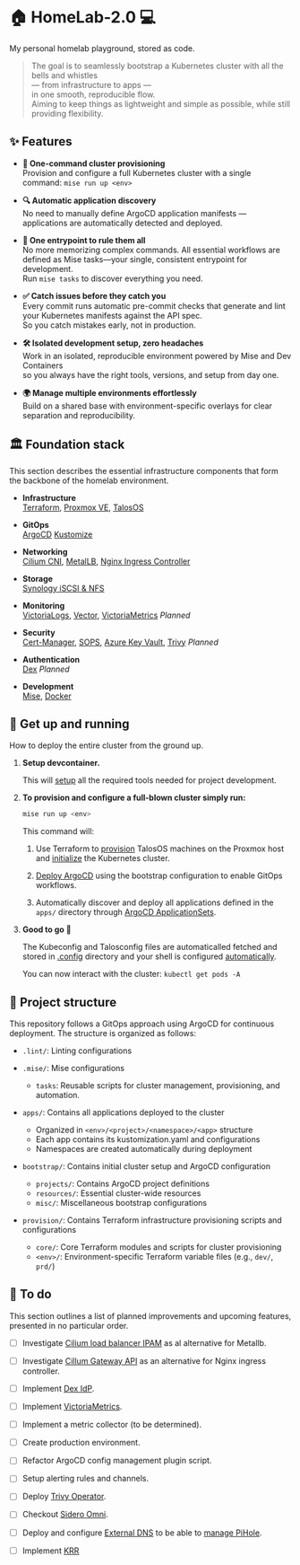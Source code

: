 # 🏠 HomeLab-2.0 💻

My personal homelab playground, stored as code.

> The goal is to seamlessly bootstrap a Kubernetes cluster with all the bells and whistles  
> — from infrastructure to apps —  
> in one smooth, reproducible flow.  
> Aiming to keep things as lightweight and simple as possible, while still providing flexibility.

## ✨ Features

- **🚀 One-command cluster provisioning**  
  Provision and configure a full Kubernetes cluster with a single command: `mise run up <env>`  

- **🔍 Automatic application discovery**  
  No need to manually define ArgoCD application manifests — applications are automatically detected and deployed.

- **🧰 One entrypoint to rule them all**  
  No more memorizing complex commands. All essential workflows are defined as Mise tasks—your single, consistent entrypoint for development.  
  Run `mise tasks` to discover everything you need.

- **✅ Catch issues before they catch you**  
  Every commit runs automatic pre-commit checks that generate and lint your Kubernetes manifests against the API spec.  
  So you catch mistakes early, not in production.

- **🛠️ Isolated development setup, zero headaches**  
  Work in an isolated, reproducible environment powered by Mise and Dev Containers  
  so you always have the right tools, versions, and setup from day one.

- **🌍 Manage multiple environments effortlessly**  
  Build on a shared base with environment-specific overlays for clear separation and reproducibility.

## 🏛️ Foundation stack

This section describes the essential infrastructure components that form the backbone of the homelab environment.

- **Infrastructure**  
  [Terraform](https://developer.hashicorp.com/terraform),
  [Proxmox VE](https://www.proxmox.com/en/proxmox-ve),
  [TalosOS](https://www.talos.dev/)

- **GitOps**  
  [ArgoCD](https://argo-cd.readthedocs.io/)
  [Kustomize](https://kustomize.io/)

- **Networking**  
  [Cilium CNI](https://cilium.io/),
  [MetalLB](https://metallb.universe.tf/),
  [Nginx Ingress Controller](https://kubernetes.github.io/ingress-nginx/)

- **Storage**  
  [Synology iSCSI & NFS](https://github.com/zebernst/synology-csi-talos)

- **Monitoring**  
  [VictoriaLogs](https://docs.victoriametrics.com/victorialogs/),
  [Vector](https://vector.dev/),
  [VictoriaMetrics](https://victoriametrics.com/) *Planned*

- **Security**  
  [Cert-Manager](https://cert-manager.io/),
  [SOPS](https://github.com/getsops/sops),
  [Azure Key Vault](https://azure.microsoft.com/nl-nl/products/key-vault),
  [Trivy](https://github.com/aquasecurity/trivy-operator) *Planned*

- **Authentication**  
  [Dex](https://dexidp.io/) *Planned*

- **Development**  
  [Mise](https://mise.jdx.dev/),
  [Docker](https://www.docker.com/)

## 🚀 Get up and running

How to deploy the entire cluster from the ground up.

1. **Setup devcontainer.**

    This will [setup](.devcontainer/Dockerfile) all the required tools needed for project development.

2. **To provision and configure a full-blown cluster simply run:**

    ```bash
    mise run up <env>
    ```

    This command will:

    1. Use Terraform to [provision](./provision/core/virtual_machines.tf) TalosOS machines on the Proxmox host
    and [initialize](./provision/core/cluster.tf) the Kubernetes cluster.

    1. [Deploy ArgoCD](.mise/tasks/bootstrap.sh) using the bootstrap configuration to enable GitOps workflows.

    1. Automatically discover and deploy all applications defined in the `apps/` directory through [ArgoCD ApplicationSets](./bootstrap/bootstrap.yaml).

3. **Good to go 🎉**

    The Kubeconfig and Talosconfig files are automaticalled fetched and stored in [.config](.config) directory and your shell is configured [automatically](mise.toml).

    You can now interact with the cluster: `kubectl get pods -A`

## 📂 Project structure

This repository follows a GitOps approach using ArgoCD for continuous deployment.
The structure is organized as follows:

* `.lint/`: Linting configurations

* `.mise/`: Mise configurations
  * `tasks`: Reusable scripts for cluster management, provisioning, and automation.

* `apps/`: Contains all applications deployed to the cluster
  * Organized in `<env>/<project>/<namespace>/<app>` structure
  * Each app contains its kustomization.yaml and configurations
  * Namespaces are created automatically during deployment

* `bootstrap/`: Contains initial cluster setup and ArgoCD configuration
  * `projects/`: Contains ArgoCD project definitions
  * `resources/`: Essential cluster-wide resources
  * `misc/`: Miscellaneous bootstrap configurations

* `provision/`: Contains Terraform infrastructure provisioning scripts and configurations
  * `core/`: Core Terraform modules and scripts for cluster provisioning
  * `<env>/`: Environment-specific Terraform variable files (e.g., `dev/`, `prd/`)


## 📝 To do

This section outlines a list of planned improvements and upcoming features, presented in no particular order.

- [ ] Investigate [Cilium load balancer IPAM](https://docs.cilium.io/en/stable/network/lb-ipam/) as al alternative for Metallb.

- [ ] Investigate [Cillum Gateway API](https://cilium.io/use-cases/gateway-api/) as an alternative for Nginx ingress controller.

- [ ] Implement [Dex IdP](https://dexidp.io/).

- [ ] Implement [VictoriaMetrics](https://victoriametrics.com/).

- [ ] Implement a metric collector (to be determined).

- [ ] Create production environment.

- [ ] Refactor ArgoCD config management plugin script.

- [ ] Setup alerting rules and channels.

- [ ] Deploy [Trivy Operator](https://github.com/aquasecurity/trivy-operator).

- [ ] Checkout [Sidero Omni](https://github.com/siderolabs/omni).

- [ ] Deploy and configure [External DNS](https://kubernetes-sigs.github.io/external-dns/latest/) to be able to [manage PiHole](https://kubernetes-sigs.github.io/external-dns/v0.13.3/tutorials/pihole/#service-example).

- [ ] Implement [KRR](https://github.com/robusta-dev/krr)

